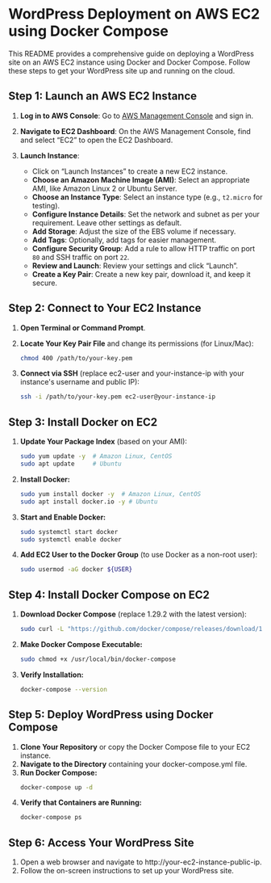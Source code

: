 # WordPress Deployment on AWS EC2 using Docker Compose

This README provides a comprehensive guide on deploying a WordPress site on an AWS EC2 instance using Docker and Docker Compose. Follow these steps to get your WordPress site up and running on the cloud.

## Step 1: Launch an AWS EC2 Instance

1. **Log in to AWS Console**: Go to [AWS Management Console](https://aws.amazon.com/console/) and sign in.

2. **Navigate to EC2 Dashboard**: On the AWS Management Console, find and select “EC2” to open the EC2 Dashboard.

3. **Launch Instance**:
   - Click on “Launch Instances” to create a new EC2 instance.
   - **Choose an Amazon Machine Image (AMI)**: Select an appropriate AMI, like Amazon Linux 2 or Ubuntu Server.
   - **Choose an Instance Type**: Select an instance type (e.g., `t2.micro` for testing).
   - **Configure Instance Details**: Set the network and subnet as per your requirement. Leave other settings as default.
   - **Add Storage**: Adjust the size of the EBS volume if necessary.
   - **Add Tags**: Optionally, add tags for easier management.
   - **Configure Security Group**: Add a rule to allow HTTP traffic on port `80` and SSH traffic on port `22`.
   - **Review and Launch**: Review your settings and click “Launch”.
   - **Create a Key Pair**: Create a new key pair, download it, and keep it secure.

## Step 2: Connect to Your EC2 Instance

1. **Open Terminal or Command Prompt**.

2. **Locate Your Key Pair File** and change its permissions (for Linux/Mac):
   ```bash
   chmod 400 /path/to/your-key.pem
4. **Connect via SSH** (replace ec2-user and your-instance-ip with your instance's username and public IP):
   ```bash
   ssh -i /path/to/your-key.pem ec2-user@your-instance-ip
## Step 3: Install Docker on EC2
1. **Update Your Package Index** (based on your AMI):
   ```bash
   sudo yum update -y  # Amazon Linux, CentOS
   sudo apt update     # Ubuntu
2. **Install Docker:**
   ```bash
   sudo yum install docker -y  # Amazon Linux, CentOS
   sudo apt install docker.io -y # Ubuntu
3. **Start and Enable Docker:**
   ```bash
   sudo systemctl start docker
   sudo systemctl enable docker
4. **Add EC2 User to the Docker Group** (to use Docker as a non-root user):
   ```bash
   sudo usermod -aG docker ${USER}
## Step 4: Install Docker Compose on EC2
1. **Download Docker Compose** (replace 1.29.2 with the latest version):
   ```bash
   sudo curl -L "https://github.com/docker/compose/releases/download/1.29.2/docker-compose-$(uname -s)-$(uname -m)" -o /usr/local/bin/docker-compose
2. **Make Docker Compose Executable:**
   ```bash
   sudo chmod +x /usr/local/bin/docker-compose
3. **Verify Installation:**
   ```bash
   docker-compose --version
## Step 5: Deploy WordPress using Docker Compose
1. **Clone Your Repository** or copy the Docker Compose file to your EC2 instance.
2. **Navigate to the Directory** containing your docker-compose.yml file.
3. **Run Docker Compose:**
   ```bash
   docker-compose up -d
4. **Verify that Containers are Running:**
   ```bash
   docker-compose ps
## Step 6: Access Your WordPress Site
1. Open a web browser and navigate to http://your-ec2-instance-public-ip.
2. Follow the on-screen instructions to set up your WordPress site.
